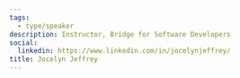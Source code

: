 ```yaml
---
tags:
  - type/speaker
description: Instructor, Bridge for Software Developers
social:
  linkedin: https://www.linkedin.com/in/jocelynjeffrey/
title: Jocelyn Jeffrey
---
```


